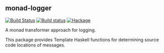 ## monad-logger

[![Build Status](https://travis-ci.org/snoyberg/monad-logger.svg?branch=master)](https://travis-ci.org/snoyberg/monad-logger)
[![Build status](https://ci.appveyor.com/api/projects/status/egsp4r31t54ak4i5/branch/master?svg=true)](https://ci.appveyor.com/project/snoyberg/monad-logger/branch/master)
[![Hackage](https://img.shields.io/hackage/v/monad-logger)](https://hackage.haskell.org/package/monad-logger)

A monad transformer approach for logging.

This package provides Template Haskell functions for determining source code locations of messages.
